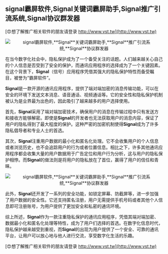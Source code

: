 ## **signal霸屏软件,**Signal**关键词霸屏助手,**Signal**推广引流系统,**Signal**协议群发器**

[😍想了解推广相关软件的朋友请登录 http://www.vst.tw](http://www.vst.tw)

 <center><img src="https://vst.tw/MP4/tuiguang/png/2.png" alt="signal霸屏软件,**Signal**关键词霸屏助手,**Signal**推广引流系统,**Signal**协议群发器"></center>

在当今数字化社会中，隐私保护成为了一个备受关注的话题。人们越来越关心自己的个人信息是否受到了安全的保护，而通讯应用程序的选择成为了一个关键因素。在这个背景下，**Signal**（信号）应用程序凭借其强大的隐私保护特性而备受瞩目，被誉为“霸屏软件”。

**Signal**是一款开源的通讯应用程序，提供了端对端加密的消息传输功能，可以在安全的环境下发送文本消息、语音通话、视频通话等。它的安全性和隐私保护机制被认为是业界最为出色的，因此吸引了越来越多的用户选择使用。

首先，**Signal**采用了端对端加密技术，确保用户的消息在传输过程中只有发送方和接收方能够解密。即使是**Signal**的开发者也无法获取用户的消息内容，保证了用户的隐私得到了最大程度的保护。这种严密的加密机制使得**Signal**成为了许多隐私倡导者和专业人士的首选。

其次，**Signal**注重用户数据的最小化和匿名化处理。它不会收集用户的个人信息或者浏览历史，也不会追踪用户的行为或者位置信息。相比之下，许多其他通讯应用程序都会收集大量的用户数据用于广告定位和用户行为分析，这与用户的隐私保护相悖。而**Signal**的做法则是将用户的隐私放在了首位，赢得了用户的信任和青睐。

 <center><img src="https://vst.tw/MP4/tuiguang/png/3.png" alt="signal霸屏软件,**Signal**关键词霸屏助手,**Signal**推广引流系统,**Signal**协议群发器"></center>

此外，**Signal**还开发了一系列的安全功能，如锁定屏幕、防截屏等，进一步加强了用户数据的安全性。它还支持匿名注册，用户无需提供手机号码或者其他个人信息即可注册账号，为用户提供了更加安全和私密的通讯环境。

综上所述，**Signal**作为一款注重隐私保护的通讯应用程序，凭借其端对端加密、数据最小化和匿名化处理等特性，成为了用户们选择的首选。在数字化信息时代，隐私保护越来越受到重视，而**Signal**的出现为用户提供了一个安全、可靠的通讯平台，让用户可以放心地与他人进行交流，享受数字化生活的乐趣。

[😍想了解推广相关软件的朋友请登录 http://www.vst.tw](http://www.vst.tw)



